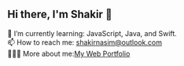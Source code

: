 ## Hi there, I'm Shakir 👋
🌱 I’m currently learning: JavaScript, Java, and Swift.<br>
📫 How to reach me: shakirnasim@outlook.com <br>
👨🏽‍💻 More about me:<a href = "https://shakirnasim00.github.io/web-portfolio/">My Web Portfolio</a>
<!--
**shakirnasim00/shakirnasim00** is a ✨ _special_ ✨ repository because its `README.md` (this file) appears on your GitHub profile.


- 🔭 I’m currently working on ...
- ⚡ Fun fact: 
-->
